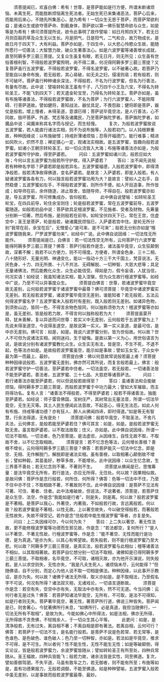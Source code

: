 <!-- { "loadSidebar": true } -->
　　须菩提闻已，欢喜白佛：希有！世尊，是菩萨能如是行方便，所谓未断诸烦恼、未离生死，而能胜断烦恼离生死法者。无始生死已来集诸恶法，菩萨心后来，而能用后来心，不随先所集恶心，是为希有！一切众生无恩于菩萨，而菩萨常欲利益；是诸众生或欲夺菩萨命、割截身体，菩萨欲以第一佛乐智慧命欲与众生，如是等是为希有！佛可须菩提所说，欲令此事明了故作譬喻：如日月照四天下，若无日月则百榖药草及众生无以生长。月是阴气，日是阳气，二气和合，故万物成长，是故日月于四天下，大有利益。菩萨亦如是，于四生中，以大悲心怜愍众生故，能随所愿行一切善法；大智慧力故，破众生著善法心。如是六波罗蜜等诸善增长成就，直至阿耨多罗三藐三菩提。又复众生虽复有眼，若无日月，则无所见；众生虽有世俗善根利智，不得般若波罗蜜照明，尚不得二乘，何况得阿耨多罗三藐三菩提？又复菩萨虽行五波罗蜜，不得般若波罗蜜，不得名波罗蜜，以不破著心故。若菩萨乃至能自以身命布施，若无般若，其心易破，如无夫之妇，侵凌则易；若有般若，则不可破坏。菩萨虽行种种诸余深法，不得般若，不名为行波罗蜜，但名为行善法，有量有尽故。此中说：譬喻转轮圣王虽有千子，八万四千小王及六宝，不得名为转轮圣王，不能飞到四天下；若天遣金轮宝至，乃得名为转轮圣王。菩萨亦如是，虽有布施等诸善法，不得般若波罗蜜故，不名为菩萨；为行六波罗蜜人，不能除障碍、行菩萨道故。譬如健将，善知战法，器仗具足，不畏怨敌；健将即是菩萨，器仗是般若。增上慢者，未得圣道，意谓已得；菩萨说毕竟空法，是人行善法，心不同故，毁坏菩萨。外道、梵志等及诸魔民，乃至菩萨旃陀罗者。菩萨旃陀罗者，如魔品中说：闻魔来称其名字而与授记，而生轻慢。
　　复次，为般若波罗蜜故说五波罗蜜，若人能直行诸法实相，则不为说布施等，入般若初门。以人钝根罪重故，种种因缘说：以布施破悭；持戒折薄诸烦恼；忍辱开福德门，能行难事；精进如风吹火，炽然不息；禅定摄心一定，观诸法实相故。是五波罗蜜，皆趣向般若波罗蜜。如诸小王朝宗转轮圣王，如一切众流皆入大海；布施等诸善法亦如是，为般若波罗蜜所守护故，得至萨婆若。
　　问曰：五波罗蜜如诸川流，般若应如大海；今何以言五波罗蜜为般若所守护故，得入萨婆若？
　　答曰：汝不闻先说般若有种种名字耶？萨婆若即是般若异名，五波罗蜜福德，入般若波罗蜜中，即得清净般若，般若清净故得佛道，变名萨婆若。是故言：入萨婆若，即是入般若。有人疑诸波罗蜜各各有力，何以独言般若波罗蜜功用为大？是故言：譬如人之右手，自然稳便；五波罗蜜如左手，不得般若波罗蜜，则所作不便。如人开目造事，所作皆成；如导师在前，余伴随逐，进止取舍，皆随导师，不得自在。般若波罗蜜亦如是，导五波罗蜜，所可修集成办，皆仰般若。
　　此中佛自说譬喻：如转轮圣王轮宝，在四兵前导，轮住余宝则住；轮是般若波罗蜜，常在五波罗蜜前导，五波罗蜜随逐。如般若初品中说：菩萨欲具足檀波罗蜜，不见施者、受者及财物。先筹量分别断一切著，然后布施，是则般若在前导。如轮宝伏四天下已，常在王宫，住虚空中；圣王是菩萨，轮是般若，破诸魔民烦恼已，入萨婆若宫中住。是轮无所分别“我常在前，余宝在后”，无憎爱心“是可来、是不可来”；般若无分别亦如是“檀波罗蜜随我来，尸罗波罗蜜勿来”，如经中广说。此中佛自说因缘：一切法性无所能作。
　　须菩提闻是已，白佛言：若一切法性空无所有，云何菩萨行六波罗蜜能得阿耨多罗三藐三菩提？佛答：菩萨行般若作是念，诸法虽毕竟空，众生狂颠倒故，深著不解；我若不以方便力，则不可得度。方便者，所谓金色身、三十二相、八十随形好、无量光明、神通变化，能以一指动十方三千大千国土，梵音说法，无厌色身，十力、四无所畏、十八不共法、无碍解脱、一切种智、大慈大悲等；具足无量诸佛法，然后能教化众生，众生必能信受。得如是力，假令妄语，人犹当信，何况实语！如经说：我虽知诸法实相，能入涅槃，但为众生故行檀波罗蜜等。如经中广说，乃至不可以异事度众生。
　　须菩提白佛言：世尊，若诸波罗蜜毕竟空故无差别，云何般若波罗蜜于诸波罗蜜中最尊？佛可须菩提：毕竟空中诸波罗蜜实无差别。若无般若波罗蜜，诸波罗蜜毕竟空无差别，谁能知者？若无般若，五法云何得波罗蜜名字？五波罗蜜未入般若时有差别，既入般若则无差别。如诸异色物，到须弥山边，皆同一色，不得言余物色皆同，何以独称须弥为大！檀波罗蜜等亦如是，虽无差别，皆是般若力故，不得言何以独称般若为大！
　　须菩提虽蒙开释，犹未善解，复以异途而问世尊：若实义中无差别，云何般若于五波罗蜜为上？先说未得圣道空，今说得圣道空，是故说第一实义。第一实义圣道，是最可信，是中亦无差别。佛可言：如是，如是。我说六波罗蜜分别，皆为世俗故。何以故？世人不可但为说诸法实相，闻则迷闷，生于疑悔。是故以第一义为心，用世俗语言为说，是故说分别有诸波罗蜜教化众生。众生实无有法，皆是空，不生不死，不退不起，色等法亦如是。是故般若波罗蜜虽空，能示如是事故；譬如玉女宝，于众女中最为第一而最上、最妙。
　　须菩提白佛：佛以何意故常说般若最上者？须菩提种种因缘说般若、五波罗蜜无差别，佛亦然可其所说，而复言般若最上。佛言：般若波罗蜜守护一切善法，至萨婆若中住者。一切法虽空，若无般若，一切诸善法皆不能至萨婆若。善法者，五波罗蜜、三十七品、大慈悲等诸菩萨法。
　　问曰：若行诸善法亦能至萨婆若，何以但说般若故得至？
　　答曰：虽诸善法和合能破烦恼，得阿耨多罗三藐三菩提，而般若波罗蜜于中功力最大；譬如大军摧敌，而主将得功名。复有人言：“诸善法不得般若，不得至萨婆若；般若不得诸善法，独能至萨婆若。如经说：师子雷音佛国，宝树庄严，其树常出无量法音，所谓一切法毕竟空，无生无灭等。其土人民生便闻此法音故，不起恶心，得无生法忍。如此人何有布施、持戒等诸功德？亦有狂人、醉人从佛闻四谛，即时得道。”如是等无有智慧，行余法得道，无有是处！
　　须菩提问佛：般若毕竟空，不取圣法，不舍凡夫法，云何佛言，是般若能至萨婆若住？佛可其言：如是，如是。是般若波罗蜜无取无舍。虽言取萨婆若，以不取法故取；住义，亦如是。此中佛自说因缘，所谓一切法不取相。一切法者，色乃至菩提。是法虚诳，从因缘生，自性无故不取，不取故不舍，以不忆念取相故。
　　须菩提言：若不忆念色等法，云何增长善根？善根不增长，云何得阿耨多罗三藐三菩提？佛答：若菩萨能灭一切法中忆念，即是空、无相、无作解脱门，解脱即是诸法实相。虽有善根，以取相著心颠倒故不增长；譬如种榖，其苗虽好，秽草多故，不能增长。此中说因缘：以众生忆念故，生三界善不善处；若无忆念则不著，不著则不生。
　　须菩提从佛闻是已，思惟筹量：是法毕竟空无所有，若行是法，亦应无所得，无住处。何以故？因果相似故。是故问佛：菩萨作是念行般若，何所住、何所得？佛答：色等一切法中不住，乃至不住中亦不住；不取相故不著，不著故则不住。此中佛自说因缘：是菩萨不见法有可著、可住、著者、住者。此中法难破故，但说法，不说著者。须菩提，若菩萨住是众生空、法空，作是念“我能如是行者”，则是失，则是离。何以故？般若波罗蜜是不著相。是菩萨以我心，外著空，内著我，不如般若行故，言远离般若。何以故？般若波罗蜜是不著相，以性无故。上以著空故失，今以破空得般若，而著般若无性故失，失故不得受记。若作是念“住般若中能生檀波罗蜜”等者，亦复是失。
　　问曰：上二失因缘可尔，今以何为失？
　　答曰：上二失以著空、著无性法故，更不能修檀波罗蜜等功德而生邪见故，作是念：“若法都空，复何所行？”是人以不著空、不著无性故，行檀波罗蜜等，作是念：“能不著空、无性而能行是功德，是为真道。”是亦为失，以其心有悕望故。若失般若，则不能行檀波罗蜜乃至大悲。何以故？阿耨多罗三藐三菩提，是真实法，般若波罗蜜与此相似；檀等诸善法不相似，以其取相著故。若菩萨自忆想分别一切法不取相，诸佛知是已得阿耨多罗三藐三菩提。不取相者，名毕竟空，不可取，诸相灭故，亦为他开示演说，则失般若。是人以求空则失，无性亦失，“我是凡夫生死人，诸烦恼未尽，云何能得？”但随佛语，自不分别，而定心为他人说不取一切相是佛法。种种因缘，以此事开示教诏，是亦为失。何以故？诸佛于诸法无所得，取义亦如是。是不取相法，乃至假名字不可说，何况有所得？诸法寂灭相，无诸戏论，一切语言道断故。
　　须菩提作是念：若空有失，空空中亦有失，无取法中亦有失，然不可无道。今当问佛：云何行者无是过失？佛答：若菩萨知诸法毕竟空，无所有，不可取，是法不可得知，如是行者则无失。菩萨著毕竟空，著无性，著菩萨所行道，佛说三种皆失。菩萨闻是已，则舍著心，今犹著佛所行未息，“如佛所行，必是真道，我但当随佛行，一切法无所有不取相”，是故为失。今能如佛心中所得法，如是法相，佛亦无所得，无所得故不贪贵佛，不轻贱余人，于一切众生其心平等。
　　此更问：如是，是清净般若，无有过失，离自相不著；不离自相是即有著法。若离自相，云何可行？佛答：若菩萨于一切法不生，是名能行般若。是菩萨不说是色若常、若无常等，是色谁色、是色破色、谁色破人；色乃至一切种智，亦如是。若法如是毕竟空，推求不可得，是不可生。所以者何？性不能生性，无性不能生无性；如是等破颠倒，得实论议，皆是般若波罗蜜力，余波罗蜜皆随从；譬如转轮圣王有所至处，四种兵常随从。圣王福故，四种兵皆能飞；般若力故，诸余法皆是实性，同至佛道。复次，譬如善御驾驷，不失平道，马虽有致车之力，若无御者，则不能有所至；布施等如是，虽有功德果报力，无般若调御，不能至佛道。如是种种譬喻，五波罗蜜入般若中虽无差别，以是事故而般若波罗蜜最尊、最妙。
